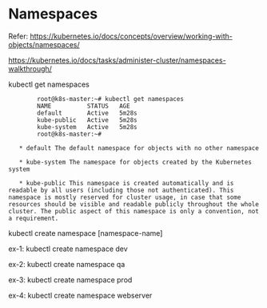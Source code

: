 # Namespaces

Refer: 
https://kubernetes.io/docs/concepts/overview/working-with-objects/namespaces/

https://kubernetes.io/docs/tasks/administer-cluster/namespaces-walkthrough/

kubectl get namespaces

            root@k8s-master:~# kubectl get namespaces
            NAME          STATUS   AGE
            default       Active   5m28s
            kube-public   Active   5m28s
            kube-system   Active   5m28s
            root@k8s-master:~#
            
       * default The default namespace for objects with no other namespace
       
       * kube-system The namespace for objects created by the Kubernetes system
       
       * kube-public This namespace is created automatically and is readable by all users (including those not authenticated). This namespace is mostly reserved for cluster usage, in case that some resources should be visible and readable publicly throughout the whole cluster. The public aspect of this namespace is only a convention, not a requirement.
       
kubectl create namespace [namespace-name]

ex-1: kubectl create namespace dev

ex-2: kubectl create namespace qa

ex-3: kubectl create namespace prod

ex-4: kubectl create namespace webserver


